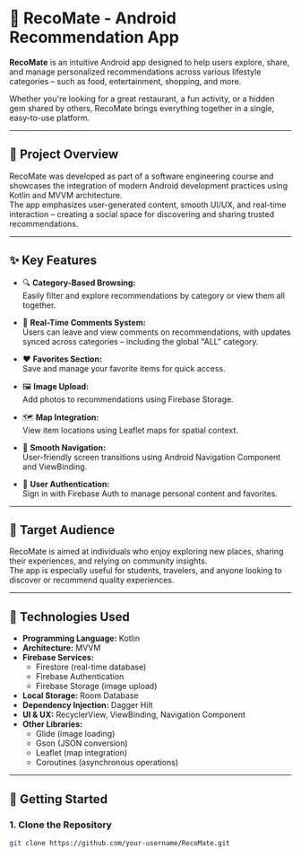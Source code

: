# 📱 RecoMate - Android Recommendation App

**RecoMate** is an intuitive Android app designed to help users explore, share, and manage personalized recommendations across various lifestyle categories – such as food, entertainment, shopping, and more.

Whether you're looking for a great restaurant, a fun activity, or a hidden gem shared by others, RecoMate brings everything together in a single, easy-to-use platform.

---

## 🧠 Project Overview

RecoMate was developed as part of a software engineering course and showcases the integration of modern Android development practices using Kotlin and MVVM architecture.  
The app emphasizes user-generated content, smooth UI/UX, and real-time interaction – creating a social space for discovering and sharing trusted recommendations.

---

## ✨ Key Features

- 🔍 **Category-Based Browsing:**  
  Easily filter and explore recommendations by category or view them all together.

- 💬 **Real-Time Comments System:**  
  Users can leave and view comments on recommendations, with updates synced across categories – including the global "ALL" category.

- ❤️ **Favorites Section:**  
  Save and manage your favorite items for quick access.

- 🖼️ **Image Upload:**  
  Add photos to recommendations using Firebase Storage.

- 🗺️ **Map Integration:**  
  View item locations using Leaflet maps for spatial context.

- 🧭 **Smooth Navigation:**  
  User-friendly screen transitions using Android Navigation Component and ViewBinding.

- 👤 **User Authentication:**  
  Sign in with Firebase Auth to manage personal content and favorites.

---

## 🎯 Target Audience

RecoMate is aimed at individuals who enjoy exploring new places, sharing their experiences, and relying on community insights.  
The app is especially useful for students, travelers, and anyone looking to discover or recommend quality experiences.

---

## 🧱 Technologies Used

- **Programming Language:** Kotlin  
- **Architecture:** MVVM  
- **Firebase Services:**  
  - Firestore (real-time database)  
  - Firebase Authentication  
  - Firebase Storage (image upload)  
- **Local Storage:** Room Database  
- **Dependency Injection:** Dagger Hilt  
- **UI & UX:** RecyclerView, ViewBinding, Navigation Component  
- **Other Libraries:**  
  - Glide (image loading)  
  - Gson (JSON conversion)  
  - Leaflet (map integration)  
  - Coroutines (asynchronous operations)

---

## 🚀 Getting Started

### 1. Clone the Repository
```bash
git clone https://github.com/your-username/RecoMate.git

